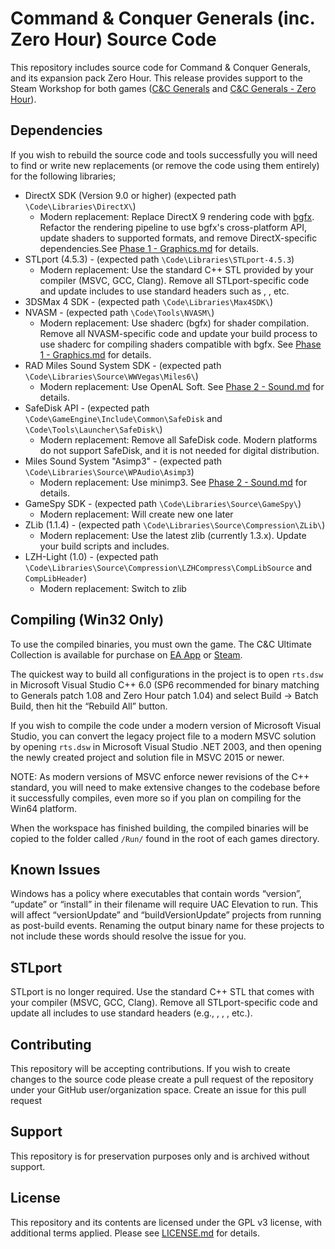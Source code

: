 # Command & Conquer Generals (inc. Zero Hour) Source Code

This repository includes source code for Command & Conquer Generals, and its expansion pack Zero Hour. This release provides support to the Steam Workshop for both games ([C&C Generals](https://steamcommunity.com/workshop/browse/?appid=2229870) and [C&C Generals - Zero Hour](https://steamcommunity.com/workshop/browse/?appid=2732960)).


## Dependencies

If you wish to rebuild the source code and tools successfully you will need to find or write new replacements (or remove the code using them entirely) for the following libraries;

- DirectX SDK (Version 9.0 or higher) (expected path `\Code\Libraries\DirectX\`)
	- Modern replacement: Replace DirectX 9 rendering code with [bgfx](https://bkaradzic.github.io/bgfx/). Refactor the rendering pipeline to use bgfx's cross-platform API, update shaders to supported formats, and remove DirectX-specific dependencies.See [Phase 1 - Graphics.md](Phase%201%20-%20Graphics.md) for details.
- STLport (4.5.3) - (expected path `\Code\Libraries\STLport-4.5.3`)
  - Modern replacement: Use the standard C++ STL provided by your compiler (MSVC, GCC, Clang). Remove all STLport-specific code and update includes to use standard headers such as <vector>, <string>, etc.
- 3DSMax 4 SDK - (expected path `\Code\Libraries\Max4SDK\`)
- NVASM - (expected path `\Code\Tools\NVASM\`)
	- Modern replacement: Use shaderc (bgfx) for shader compilation. Remove all NVASM-specific code and update your build process to use shaderc for compiling shaders compatible with bgfx. See [Phase 1 - Graphics.md](Phase%201%20-%20Graphics.md) for details.
- RAD Miles Sound System SDK - (expected path `\Code\Libraries\Source\WWVegas\Miles6\`)
  - Modern replacement: Use OpenAL Soft. See [Phase 2 - Sound.md](Phase%202%20-%20Sound.md) for details.
- SafeDisk API - (expected path `\Code\GameEngine\Include\Common\SafeDisk` and `\Code\Tools\Launcher\SafeDisk\`)
  - Modern replacement: Remove all SafeDisk code. Modern platforms do not support SafeDisk, and it is not needed for digital distribution.
- Miles Sound System "Asimp3" - (expected path `\Code\Libraries\Source\WPAudio\Asimp3`)
  - Modern replacement: Use minimp3. See [Phase 2 - Sound.md](Phase%202%20-%20Sound.md) for details.
- GameSpy SDK - (expected path `\Code\Libraries\Source\GameSpy\`)
  - Modern replacement: Will create new one later
- ZLib (1.1.4) - (expected path `\Code\Libraries\Source\Compression\ZLib\`)
  - Modern replacement: Use the latest zlib (currently 1.3.x). Update your build scripts and includes.
- LZH-Light (1.0) - (expected path `\Code\Libraries\Source\Compression\LZHCompress\CompLibSource` and `CompLibHeader`)
  - Modern replacement: Switch to zlib


## Compiling (Win32 Only)

To use the compiled binaries, you must own the game. The C&C Ultimate Collection is available for purchase on [EA App](https://www.ea.com/en-gb/games/command-and-conquer/command-and-conquer-the-ultimate-collection/buy/pc) or [Steam](https://store.steampowered.com/bundle/39394/Command__Conquer_The_Ultimate_Collection/).

The quickest way to build all configurations in the project is to open `rts.dsw` in Microsoft Visual Studio C++ 6.0 (SP6 recommended for binary matching to Generals patch 1.08 and Zero Hour patch 1.04) and select Build -> Batch Build, then hit the “Rebuild All” button.

If you wish to compile the code under a modern version of Microsoft Visual Studio, you can convert the legacy project file to a modern MSVC solution by opening `rts.dsw` in Microsoft Visual Studio .NET 2003, and then opening the newly created project and solution file in MSVC 2015 or newer.

NOTE: As modern versions of MSVC enforce newer revisions of the C++ standard, you will need to make extensive changes to the codebase before it successfully compiles, even more so if you plan on compiling for the Win64 platform.

When the workspace has finished building, the compiled binaries will be copied to the folder called `/Run/` found in the root of each games directory. 


## Known Issues

Windows has a policy where executables that contain words “version”, “update” or “install” in their filename will require UAC Elevation to run. This will affect “versionUpdate” and “buildVersionUpdate” projects from running as post-build events. Renaming the output binary name for these projects to not include these words should resolve the issue for you.


## STLport
STLport is no longer required. Use the standard C++ STL that comes with your compiler (MSVC, GCC, Clang). Remove all STLport-specific code and update all includes to use standard headers (e.g., <vector>, <string>, <map>, etc.).


## Contributing

This repository will  be accepting contributions. If you wish to create changes to the source code please create a pull request of the repository under your GitHub user/organization space.
Create an issue for this pull request


## Support

This repository is for preservation purposes only and is archived without support. 


## License

This repository and its contents are licensed under the GPL v3 license, with additional terms applied. Please see [LICENSE.md](LICENSE.md) for details.
